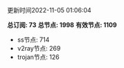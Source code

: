 更新时间2022-11-05 01:06:04

**总订阅: 73**
**总节点: 1998**
**有效节点: 1109**
- ss节点: 714
- v2ray节点: 269
- trojan节点: 126
